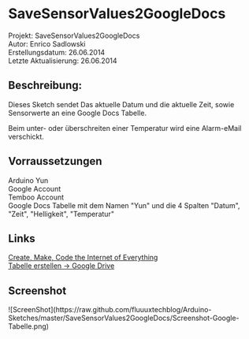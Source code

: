 <h1>SaveSensorValues2GoogleDocs</h1>
Projekt: SaveSensorValues2GoogleDocs<br />
Autor: Enrico Sadlowski<br />
Erstellungsdatum:      26.06.2014<br />
Letzte Aktualisierung: 26.06.2014<br />
<h2>Beschreibung:</h2>
Dieses Sketch sendet Das aktuelle Datum und die aktuelle Zeit, sowie Sensorwerte an eine Google Docs Tabelle.

Beim unter- oder überschreiten einer Temperatur wird eine Alarm-eMail verschickt.


<h2>Vorraussetzungen</h2>
Arduino Yun<br />
Google Account<br />
Temboo Account<br />
Google Docs Tabelle mit dem Namen "Yun" und die 4 Spalten
"Datum", "Zeit", "Helligkeit", "Temperatur"


<h2>Links</h2>
<a target="_blank" href="https://www.temboo.com/">Create, Make, Code
the Internet of Everything</a><br />
<a target="_blank"href="http://drive.google.com">Tabelle erstellen -> Google Drive</a>

<h2>Screenshot</h2>
![ScreenShot](https://raw.github.com/fluuuxtechblog/Arduino-Sketches/master/SaveSensorValues2GoogleDocs/Screenshot-Google-Tabelle.png)
